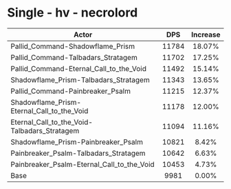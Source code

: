 # Single - hv - necrolord
| Actor | DPS | Increase |
|---|:---:|:---:|
|Pallid_Command-Shadowflame_Prism|11784|18.07%|
|Pallid_Command-Talbadars_Stratagem|11702|17.25%|
|Pallid_Command-Eternal_Call_to_the_Void|11492|15.14%|
|Shadowflame_Prism-Talbadars_Stratagem|11343|13.65%|
|Pallid_Command-Painbreaker_Psalm|11215|12.37%|
|Shadowflame_Prism-Eternal_Call_to_the_Void|11178|12.00%|
|Eternal_Call_to_the_Void-Talbadars_Stratagem|11094|11.16%|
|Shadowflame_Prism-Painbreaker_Psalm|10821|8.42%|
|Painbreaker_Psalm-Talbadars_Stratagem|10642|6.63%|
|Painbreaker_Psalm-Eternal_Call_to_the_Void|10453|4.73%|
|Base|9981|0.00%|

